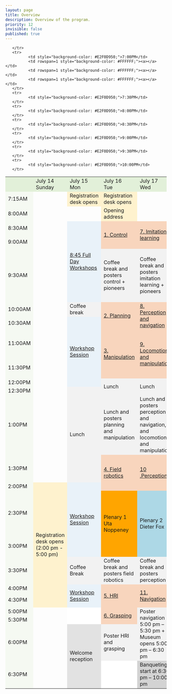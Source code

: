 ```yaml
---
layout: page
title: Overview
description: Overview of the program.
priority: 12
invisible: false
published: true
---
```





<table class="schedule" cellspacing="0" border="0">
       <tr>
              <td style="width: 5em; border: none; background-color: #E2F0D9;"></td>
              <td style="width: 17%; background-color: #E2F0D9;">July 14<br>Sunday</td>
              <td style="width: 17%; background-color: #E2F0D9;">July 15<br>Mon</td>
              <td style="width: 17%; background-color: #E2F0D9;">July 16<br>Tue</td>
              <td style="width: 17%; background-color: #E2F0D9;">July 17<br>Wed</td>
              <td style="width: 17%; background-color: #E2F0D9;">July 18<br>Thu</td>
              <td style="width: 17%; background-color: #E2F0D9;">July 19<br>Fri</td>
       </tr>
       <tr>
              <td style="background-color: #E2F0D950;">7:15AM</td>
              <td rowspan=13  style="box-shadow: none;"></td>
              <td style="background-color: #FFD96650;">Registration desk opens</td>
              <td style="background-color: #FFD96650;">Registration desk opens</td>
       </tr>
       <tr>
              <td style="background-color: #E2F0D950;">8:00AM</td>
              <td style="box-shadow: none;"></td>
              <td style="background-color: #FFD96650;">Opening address</td>
       </tr>
       <tr>
              <td style="background-color: #E2F0D950;">8:30AM</td>
              <td rowspan=3 style="background-color: #BDD7EE50;"><a href="{{ site.baseurl }}/program/workshops#monday-july-10">8:45 Full Day Workshops</a></td>
              <td rowspan=2 style="background-color: #ED7D3150;"><a href="{{ site.baseurl }}/program/papersession?session=1.%20Control">1. Control</a></td>
              <td rowspan=2 style="background-color: #ED7D3150;"><a href="{{ site.baseurl }}/program/papersession?session=7.%20Imitation%20learning">7. Imitation learning</a></td>
              <td rowspan=2 style="background-color: #ED7D3150;"><a href="{{ site.baseurl }}/program/papersession?session=12.%20Robot%20learning%20foundation%20models">12. Robot learning foundation models</a></td>
              <td rowspan=2 style="background-color: #ED7D3150;"><a href="{{ site.baseurl }}/program/papersession?session=16.%20Manipulation">16. Manipulation</a></td>
       </tr>
       <tr>
              <td style="background-color: #E2F0D950;">9:00AM</td>
              </tr>
       <tr>
              <td style="background-color: #E2F0D950;">9:30AM</td>
              <td style="background-color: #D9D9D950;">Coffee break and posters control + pioneers</td>
              <td style="background-color: #D9D9D950;">Coffee break and posters imitation learning + pioneers</td>
              <td style="background-color: #D9D9D950;">Coffee break and posters robot learning foundation models + pioneers</td>
              <td style="background-color: #D9D9D950;">Coffee break and posters manipulation</td>  
       </tr>
       <tr>
              <td style="background-color: #E2F0D950;">10:00AM</td>
              <td style="background-color: #D9D9D950;">Coffee break</td>
              <td rowspan=2 style="background-color: #ED7D3150;"><a href="{{ site.baseurl }}/program/papersession?session=2.%20Planning">2. Planning</a></td>
              <td rowspan=2 style="background-color: #ED7D3150;"><a href="{{ site.baseurl }}/program/papersession?session=8.%20Perception%20and%20navigation">8. Perception and navigation</a></td>
              <td rowspan=2 style="background-color: #ED7D3150;"><a href="{{ site.baseurl }}/program/papersession?session=13.%20Robot%20design">13. Robot design</a></td>
              <td rowspan=2 style="background-color: #ED7D3150;"><a href="{{ site.baseurl }}/program/papersession?session=17.%20Imitation%20learning">17. Imitation learning</a></td>
       </tr>
       <tr>
              <td style="background-color: #E2F0D950;">10:30AM</td>
              <td rowspan=4 style="background-color: #BDD7EE50;"><a href="{{ site.baseurl }}/program/workshops#monday-july-10">Workshop Session</a></td>
       </tr>
       <tr>
              <td style="background-color: #E2F0D950;">11:00AM</td>
            <td rowspan=2 style="background-color: #ED7D3150;"><a href="{{ site.baseurl }}/program/papersession?session=3.%20Manipulation">3. Manipulation</a></td>
            <td rowspan=2 style="background-color: #ED7D3150;"><a href="{{ site.baseurl }}/program/papersession?session=9.%20Locomotion%20and%20manipulation">9. Locomotion and manipulation</a></td>
            <td rowspan=1 style="background-color: #FFFFFF;"><a href="https://roboticsconference.org/program/earlycareer/">Early Career Spotlight Stefan Leutenegger</a></td>
            <td rowspan=1 style="background-color: #D9D9D950;"><a href="{{ site.baseurl }}/program/papersession?session=17.%20Imitation%20learning">Poster imitation learning</a></td>
       </tr>
       <tr>
              <td style="background-color: #E2F0D950;">11:30PM</td>
               <td rowspan=2 style="background-color: #ED7D3150;"><a href="{{ site.baseurl }}/program/papersession?session=14.%20Control">14. Control</a></td>
              <td rowspan=1 style="background-color: #FFFF00;"><a> 11:45 Paper Awards and Closing</a></td>
       </tr>
       <tr>
              <td style="background-color: #E2F0D950;">12:00PM</td>
              <td rowspan=2 style="background-color: #D9D9D950;">Lunch</td>
              <td rowspan=2 style="background-color: #D9D9D950;">Lunch</td>
              <td rowspan=3 style="background-color: #D9D9D950;">Lunch</td>
       </tr>
       <tr>
              <td style="background-color: #E2F0D950;">12:30PM</td>
              <td rowspan=3 style="background-color: #D9D9D950;">Lunch</td>
              <td rowspan=2 style="background-color: #D9D9D950;"><a href="https://drive.google.com/file/d/1_GsxKSjMqMQl54fP76FdZLjk2O6sLuap/view?usp=drive_link">Lely’s industry talk (12:30 - 12:45)</a> + Lunch</td>
              </tr>
       <tr>
              <td style="background-color: #E2F0D950;">1:00PM</td>
              <td rowspan=1 style="background-color: #D9D9D950;">Lunch and posters planning and manipulation</td>
              <td rowspan=1 style="background-color: #D9D9D950;">Lunch and posters perception and navigation, and locomotion and manipulation</td>
              </tr>              
       <tr>
              <td style="background-color: #E2F0D950;">1:30PM</td>
              <td rowspan=2 style="background-color: #ED7D3150;"><a href="{{ site.baseurl }}/program/papersession?session=4.%Field robotics">4. Field robotics</a></td>
              <td rowspan=2 style="background-color: #ED7D3150;"><a href="{{ site.baseurl }}/program/papersession?session=10.%20Perception">10 .Perception</a></td>
              <td style="background-color: #D9D9D950;"> Lunch and posters control and robot design</td>
              <td rowspan=4 style="background-color: #BDD7EE50;"><a href="{{ site.baseurl }}/program/workshops#friday-july-14">Half-day workshops</a></td>
       </tr>
       <tr>
              <td style="background-color: #E2F0D950;">2:00PM</td>
                <td rowspan=6  style="background-color: #FFD96650;">Registration desk opens (2:00 pm - 5:00 pm)</td>
               <td rowspan=3 style="background-color: #BDD7EE50;"><a href="{{ site.baseurl }}/program/workshops#monday-july-10">Workshop Session</a></td>
               <td rowspan=2 style="background-color: #FFFFFF;"><a>Test of time paper "LOAM: Lidar Odometry and Mapping in Real-time"</a></td>
              </tr>
       <tr>
              <td style="background-color: #E2F0D950;">2:30PM</td>
              <td rowspan=2 style="background-color: #FFA500;">Plenary 1 Uta Noppeney</td>
              <td rowspan=2 style="background-color: #ADD8E6;">Plenary 2 Dieter Fox</td>
              </tr>
       <tr>
              <td style="background-color: #E2F0D950;">3:00PM</td>
              <td style="background-color: #D9D9D950;">Coffee Break and posters 12</td>
       </tr>
       <tr>
              <td style="background-color: #E2F0D950;">3:30PM</td>
              <td style="background-color: #D9D9D950;">Coffee Break</td>
              <td style="background-color: #D9D9D950;">Coffee break and posters field robotics</td>
              <td style="background-color: #D9D9D950;">Coffee break and posters perception</td>
              <td rowspan=2 style="background-color: #ED7D3150;"><a href="{{ site.baseurl }}/program/papersession?session=15.%20Planning">15. Planning</a></td>
              <td style="background-color: #D9D9D950;">Coffee Break</td>
       </tr>
       <tr>
              <td style="background-color: #E2F0D950;">4:00PM</td>
              <td rowspan=2 style="background-color: #BDD7EE50;"><a href="{{ site.baseurl }}/program/workshops#monday-july-10">Workshop Session</a></td>
              <td rowspan=2 style="background-color: #ED7D3150;"><a href="{{ site.baseurl }}/program/papersession?session=5.%20HRI">5. HRI</a></td>
              <td rowspan=2 style="background-color: #ED7D3150;"><a href="{{ site.baseurl }}/program/papersession?session=11.%20Navigation">11. Navigation</a></td>
              <td rowspan=4 style="background-color: #BDD7EE50;"><a href="{{ site.baseurl }}/program/workshops#monday-july-10">Workshop Session</a></td>
       </tr>
       <tr>
              <td style="background-color: #E2F0D950;">4:30PM</td>
              <td style="background-color: #D9D9D950;">Poster planning</td>
              </tr>
       <tr>
              <td style="background-color: #E2F0D950;">5:00PM</td>
              <td rowspan=10  style="box-shadow: none;"></td>
              <td rowspan=2 style="background-color: #FFFFFF;"><a></a></td>
              <td rowspan=2 style="background-color: #ED7D3150;"><a href="{{ site.baseurl }}/program/papersession?session=6.%20Grasping">6. Grasping</a></td>
              <td rowspan=3 style="background-color: #D9D9D950;">Poster navigation 5:00 pm – 5:30 pm + Museum opens 5:00 pm – 6:30 pm</td>
              <td rowspan=2 style="background-color: #D8BFD8;"><a href="{{ site.baseurl }}/program/papersession?session=3.%20Self-supervision%20and%20RL%20for%20Manipulation&c1=Joseph%20Lim&c2=Jens%20Kober&c1a=KAIST&c2a=TU%20Delft">Town Hall</a></td>
              </tr>
       <tr>
              <td style="background-color: #E2F0D950;">5:30PM</td>
              </tr>
       <tr>
              <td style="background-color: #E2F0D950;">6:00PM</td>
              <td rowspan=3 style="background-color: #A6A6A650;">Welcome reception<br></td>
              <td rowspan=1 style="background-color: #D9D9D950;">Poster HRI and grasping<br></td>
              <td rowspan=1 style="background-color: #FFFFFF;"><a></a></td>
              <td rowspan=2 style="background-color: #D3D3D3">Farewell drinks (6:15 pm - 7:15 pm) </td>
       </tr>
       <tr>
              <td style="background-color: #E2F0D950;">6:30PM</td>
              <td rowspan=1 style="background-color: #FFFFFF;"><a></a></td>
              <td rowspan=7 style="background-color: #D3D3D3;"><a>Banqueting start at 6:30 pm  – 10:00 pm</a></td>
              <td rowspan=1 style="background-color: #FFFFFF;"><a></a></td>
              
       </tr>
       <tr>
              <td style="background-color: #E2F0D950;">7:00PM</td>
              <td rowspan=1 style="background-color: #FFFFFF;"><a></a></td>
              <td rowspan=1 style="background-color: #FFFFFF;"><a></a></td>
              <td rowspan=1 style="background-color: #FFFFFF;"><a></a></td>
       </tr>
       <tr>
              <td style="background-color: #E2F0D950;">7:30PM</td>
       </tr>
       <tr>
              <td style="background-color: #E2F0D950;">8:00PM</td>
       </tr>
       <tr>
              <td style="background-color: #E2F0D950;">8:30PM</td>
       </tr>
       <tr>
              <td style="background-color: #E2F0D950;">9:00PM</td>
       </tr>
       <tr>
              <td style="background-color: #E2F0D950;">9:30PM</td>
       </tr>
       <tr>
              <td style="background-color: #E2F0D950;">10:00PM</td>
       </tr>
</table>



